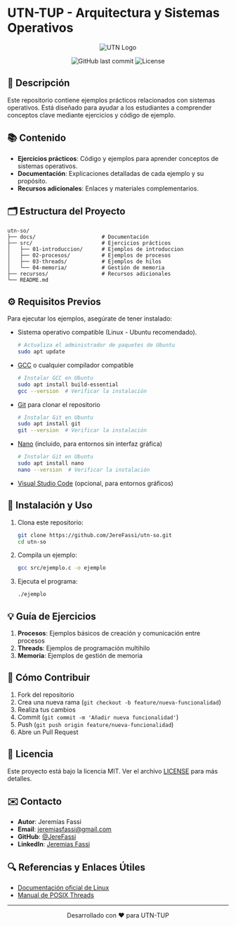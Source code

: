 # UTN-TUP - Arquitectura y Sistemas Operativos

<div align="center">

![UTN Logo](https://www.frbb.utn.edu.ar/frbb/wp-content/uploads/2025/01/logo_2025_sintexto.png)

![GitHub last commit](https://img.shields.io/github/last-commit/JereFassi/utn-so)
![License](https://img.shields.io/github/license/JereFassi/utn-so)

</div>

## 📝 Descripción
Este repositorio contiene ejemplos prácticos relacionados con sistemas operativos. Está diseñado para ayudar a los estudiantes a comprender conceptos clave mediante ejercicios y código de ejemplo.

## 📚 Contenido
- **Ejercicios prácticos**: Código y ejemplos para aprender conceptos de sistemas operativos.
- **Documentación**: Explicaciones detalladas de cada ejemplo y su propósito.
- **Recursos adicionales**: Enlaces y materiales complementarios.

## 🗂️ Estructura del Proyecto
```
utn-so/
├── docs/                     # Documentación
├── src/                      # Ejercicios prácticos
│   ├── 01-introduccion/      # Ejemplos de introduccion
│   ├── 02-procesos/          # Ejemplos de procesos
│   ├── 03-threads/           # Ejemplos de hilos
│   └── 04-memoria/           # Gestión de memoria
├── recursos/                 # Recursos adicionales
└── README.md
```

## ⚙️ Requisitos Previos
Para ejecutar los ejemplos, asegúrate de tener instalado:
- Sistema operativo compatible (Linux - Ubuntu recomendado).

  ```bash
  # Actualiza el administrador de paquetes de Ubuntu
  sudo apt update
  ```
- [GCC](https://gcc.gnu.org/) o cualquier compilador compatible

  ```bash
  # Instalar GCC en Ubuntu
  sudo apt install build-essential
  gcc --version  # Verificar la instalación
  ```
- [Git](https://git-scm.com/) para clonar el repositorio

  ```bash
  # Instalar Git en Ubuntu
  sudo apt install git
  git --version  # Verificar la instalación
  ```
- [Nano](https://www.nano-editor.org/) (incluido, para entornos sin interfaz gráfica)

  ```bash
  # Instalar Git en Ubuntu
  sudo apt install nano
  nano --version  # Verificar la instalación
  ```
- [Visual Studio Code](https://code.visualstudio.com/) (opcional, para entornos gráficos)

## 🚀 Instalación y Uso

1. Clona este repositorio:
   ```bash
   git clone https://github.com/JereFassi/utn-so.git
   cd utn-so
   ```

2. Compila un ejemplo:
   ```bash
   gcc src/ejemplo.c -o ejemplo
   ```

3. Ejecuta el programa:
   ```bash
   ./ejemplo
   ```

## 💡 Guía de Ejercicios

1. **Procesos**: Ejemplos básicos de creación y comunicación entre procesos
2. **Threads**: Ejemplos de programación multihilo
3. **Memoria**: Ejemplos de gestión de memoria

## 🤝 Cómo Contribuir
1. Fork del repositorio
2. Crea una nueva rama (`git checkout -b feature/nueva-funcionalidad`)
3. Realiza tus cambios
4. Commit (`git commit -m 'Añadir nueva funcionalidad'`)
5. Push (`git push origin feature/nueva-funcionalidad`)
6. Abre un Pull Request

## 📄 Licencia
Este proyecto está bajo la licencia MIT. Ver el archivo [LICENSE](LICENSE) para más detalles.

## ✉️ Contacto
- **Autor**: Jeremías Fassi
- **Email**: jeremiasfassi@gmail.com
- **GitHub**: [@JereFassi](https://github.com/JereFassi)
- **LinkedIn**: [Jeremias Fassi](https://linkedin.com/in/jeremias-fassi)

## 🔍 Referencias y Enlaces Útiles
- [Documentación oficial de Linux](https://www.kernel.org/doc/)
- [Manual de POSIX Threads](https://computing.llnl.gov/tutorials/pthreads/)

---
<div align="center">
Desarrollado con ❤️ para UTN-TUP
</div>
